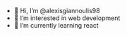 - 👋 Hi, I’m @alexisgiannoulis98
- 👀 I’m interested in web development 
- 🌱 I’m currently learning react

<!---
alexisgiannoulis98/alexisgiannoulis98 is a ✨ special ✨ repository because its `README.md` (this file) appears on your GitHub profile.
You can click the Preview link to take a look at your changes.
--->
